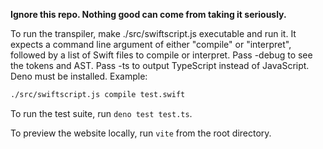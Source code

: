 **Ignore this repo. Nothing good can come from taking it seriously.**

To run the transpiler, make ./src/swiftscript.js executable and run it. It expects a command line argument of either "compile" or "interpret", followed by a list of Swift files to compile or interpret. Pass -debug to see the tokens and AST. Pass -ts to output TypeScript instead of JavaScript. Deno must be installed. Example:

```bash
./src/swiftscript.js compile test.swift
```

To run the test suite, run `deno test test.ts`.

To preview the website locally, run `vite` from the root directory.